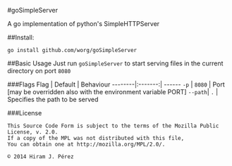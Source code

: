 #goSimpleServer

A go implementation of python's SimpleHTTPServer

##Install:

`go install github.com/worg/goSimpleServer`

##Basic Usage
Just run `goSimpleServer` to start serving files in the current directory on port `8080`

###Flags
Flag    | Default |  Behaviour
--------|:-------:| ------
`-p`    | `8080`  | Port<br>[may be overridden also with the environment variable PORT]
`--path`| `.`     | Specifies the path to be served


###License
```
This Source Code Form is subject to the terms of the Mozilla Public License, v. 2.0.
If a copy of the MPL was not distributed with this file,
You can obtain one at http://mozilla.org/MPL/2.0/.

© 2014 Hiram J. Pérez
```